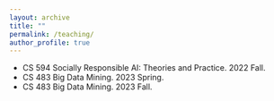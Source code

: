 ```yaml
---
layout: archive
title: ""
permalink: /teaching/
author_profile: true
---
```


* CS 594 Socially Responsible AI: Theories and Practice. 2022 Fall.
* CS 483 Big Data Mining. 2023 Spring.
* CS 483 Big Data Mining. 2023 Fall.
